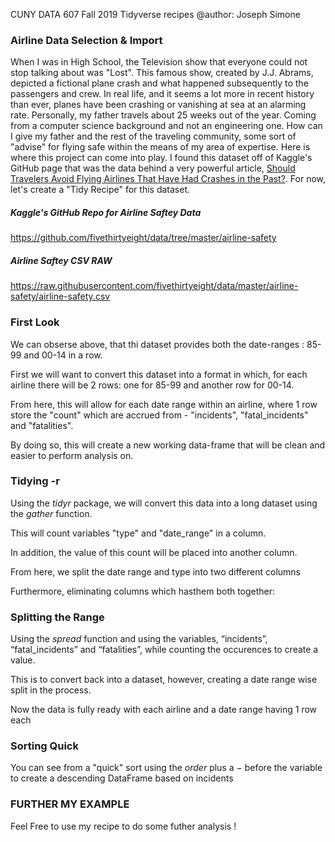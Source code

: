 CUNY DATA 607 Fall 2019 Tidyverse recipes
@author: Joseph Simone

### Airline Data Selection & Import 

When I was in High School, the Television show that everyone could not stop talking about was "Lost". This famous show, created by J.J. Abrams, depicted a fictional plane crash and what happened subsequently to the passengers and crew. In real life, and it seems a lot more in recent history than ever, planes have been crashing or vanishing at sea at an alarming rate. Personally, my father travels about 25 weeks out of the year. Coming from a computer science background and not an engineering one. How can I give  my father and the rest of the traveling community, some sort of "advise" for flying safe within the means of my area of expertise. Here is where this project can come into play. I found this dataset off of Kaggle's GitHub page that was the data behind a very powerful article, [Should Travelers Avoid Flying Airlines That Have Had Crashes in the Past?](https://fivethirtyeight.com/features/should-travelers-avoid-flying-airlines-that-have-had-crashes-in-the-past/). For now, let's create a "Tidy Recipe" for this dataset.

##### Kaggle's GitHub Repo for Airline Saftey Data
https://github.com/fivethirtyeight/data/tree/master/airline-safety

##### Airline Saftey CSV RAW
https://raw.githubusercontent.com/fivethirtyeight/data/master/airline-safety/airline-safety.csv

### First Look 
We can obserse above, that thi dataset provides both the date-ranges : 85-99 and 00-14 in a row. 

First we will want to convert this dataset into a format in which, for each airline there will be 2 rows: one for 85-99 and another row for 00-14.

From here, this will allow for each date range within an airline, where 1 row store the "count" which are accrued from - "incidents", "fatal_incidents" and "fatalities".

By doing so, this will create a new working data-frame that will be clean and easier to perform analysis on. 




### Tidying -r 
Using the $tidyr$ package, we will convert this data into a long dataset using the $gather$ function.

This will count variables "type" and "date_range" in a column.

In addition, the value of this count will be placed into another column.




From here, we split the date range and type into two different columns

Furthermore, eliminating columns which hasthem both together:

### Splitting the Range


Using the $spread$ function and using  the variables, “incidents”, “fatal_incidents” and “fatalities”, while counting the occurences to create a value.

This is to convert back into a dataset, however, creating a date range wise split in the process. 


Now the data is fully ready with each airline and a date range having 1 row each

### Sorting Quick


You can see from a "quick" sort using the $order$ plus a $-$ before the variable to create a  descending DataFrame based on incidents



### FURTHER MY EXAMPLE

Feel Free to use my recipe to do some futher analysis ! 







